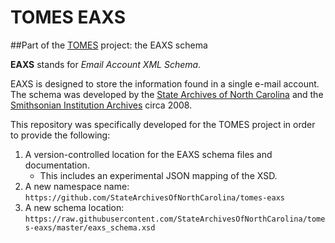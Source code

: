 # TOMES EAXS
##Part of the [TOMES](https://www.ncdcr.gov/resources/records-management/tomes) project: the EAXS schema

**EAXS** stands for *Email Account XML Schema*. 

EAXS is designed to store the information found in a single e-mail account. The schema was developed by the [State Archives of North Carolina](https://archives.ncdcr.gov) and the [Smithsonian Institution Archives](https://siarchives.si.edu) circa 2008.

This repository was specifically developed for the TOMES project in order to provide the following:

1. A version-controlled location for the EAXS schema files and documentation. 
	- This includes an experimental JSON mapping of the XSD.
2. A new namespace name: `https://github.com/StateArchivesOfNorthCarolina/tomes-eaxs`
3. A new schema location: `https://raw.githubusercontent.com/StateArchivesOfNorthCarolina/tomes-eaxs/master/eaxs_schema.xsd`
 